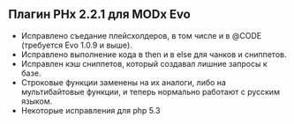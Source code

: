 Плагин PHx 2.2.1 для MODx Evo
-----------------------------------

* Исправлено съедание плейсхолдеров, в том числе и в @CODE (требуется Evo 1.0.9 и выше).
* Исправлено выполнение кода в then и в else для чанков и сниппетов.
* Исправлен кэш сниппетов, который создавал лишние запросы к базе.
* Строковые функции заменены на их аналоги, либо на мультибайтовые функции, и теперь нормально работают с русским языком.
* Некоторые исправления для php 5.3 
